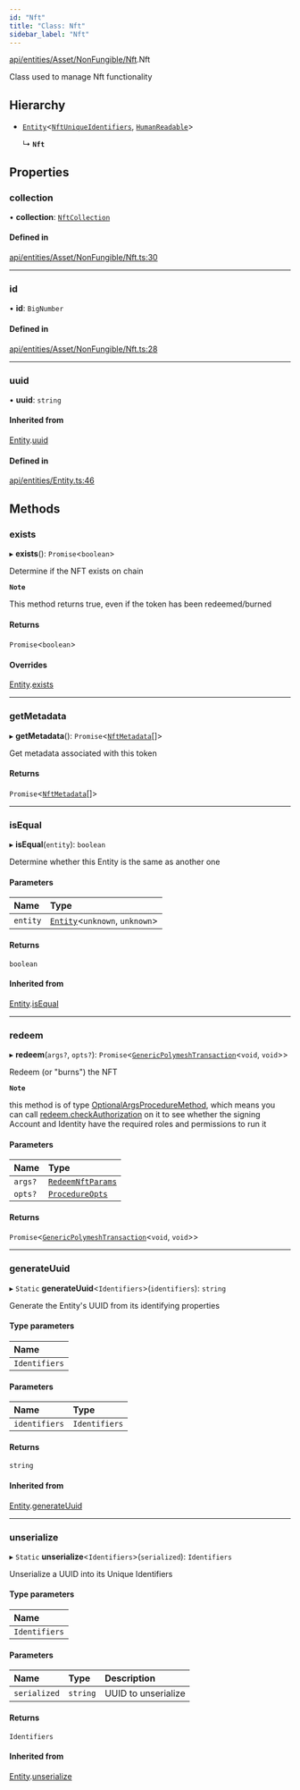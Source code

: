 ```yaml
---
id: "Nft"
title: "Class: Nft"
sidebar_label: "Nft"
---
```


[api/entities/Asset/NonFungible/Nft](../../../../../../modules/API/Entities/Asset/NonFungible/Nft/Nft.md).Nft

Class used to manage Nft functionality

## Hierarchy

- [`Entity`](../../../Entity/Entity.md)<[`NftUniqueIdentifiers`](../../../../../../modules/API/Entities/Asset/NonFungible/Nft/Nft.md#nftuniqueidentifiers), [`HumanReadable`](../../../../../../interfaces/API/Entities/Asset/NonFungible/Nft/HumanReadable/HumanReadable.md)\>

  ↳ **`Nft`**

## Properties

### collection

• **collection**: [`NftCollection`](../NftCollection/NftCollection.md)

#### Defined in

[api/entities/Asset/NonFungible/Nft.ts:30](https://github.com/PolymeshAssociation/polymesh-sdk/blob/b6f9fb883/src/api/entities/Asset/NonFungible/Nft.ts#L30)

___

### id

• **id**: `BigNumber`

#### Defined in

[api/entities/Asset/NonFungible/Nft.ts:28](https://github.com/PolymeshAssociation/polymesh-sdk/blob/b6f9fb883/src/api/entities/Asset/NonFungible/Nft.ts#L28)

___

### uuid

• **uuid**: `string`

#### Inherited from

[Entity](../../../Entity/Entity.md).[uuid](../../../Entity/Entity.md#uuid)

#### Defined in

[api/entities/Entity.ts:46](https://github.com/PolymeshAssociation/polymesh-sdk/blob/b6f9fb883/src/api/entities/Entity.ts#L46)

## Methods

### exists

▸ **exists**(): `Promise`<`boolean`\>

Determine if the NFT exists on chain

**`Note`**

 This method returns true, even if the token has been redeemed/burned

#### Returns

`Promise`<`boolean`\>

#### Overrides

[Entity](../../../Entity/Entity.md).[exists](../../../Entity/Entity.md#exists)

___

### getMetadata

▸ **getMetadata**(): `Promise`<[`NftMetadata`](../../../../../../interfaces/API/Entities/Asset/Types/NftMetadata/NftMetadata.md)[]\>

Get metadata associated with this token

#### Returns

`Promise`<[`NftMetadata`](../../../../../../interfaces/API/Entities/Asset/Types/NftMetadata/NftMetadata.md)[]\>

___

### isEqual

▸ **isEqual**(`entity`): `boolean`

Determine whether this Entity is the same as another one

#### Parameters

| Name | Type |
| :------ | :------ |
| `entity` | [`Entity`](../../../Entity/Entity.md)<`unknown`, `unknown`\> |

#### Returns

`boolean`

#### Inherited from

[Entity](../../../Entity/Entity.md).[isEqual](../../../Entity/Entity.md#isequal)

___

### redeem

▸ **redeem**(`args?`, `opts?`): `Promise`<[`GenericPolymeshTransaction`](../../../../../../modules/Types/Types.md#genericpolymeshtransaction)<`void`, `void`\>\>

Redeem (or "burns") the NFT

**`Note`**

 this method is of type [OptionalArgsProcedureMethod](../../../../../../interfaces/Types/OptionalArgsProcedureMethod/OptionalArgsProcedureMethod.md), which means you can call [redeem.checkAuthorization](../../../../../../interfaces/Types/OptionalArgsProcedureMethod/OptionalArgsProcedureMethod.md#checkauthorization)
  on it to see whether the signing Account and Identity have the required roles and permissions to run it

#### Parameters

| Name | Type |
| :------ | :------ |
| `args?` | [`RedeemNftParams`](../../../../../../interfaces/API/Procedures/Types/RedeemNftParams/RedeemNftParams.md) |
| `opts?` | [`ProcedureOpts`](../../../../../../interfaces/Types/ProcedureOpts/ProcedureOpts.md) |

#### Returns

`Promise`<[`GenericPolymeshTransaction`](../../../../../../modules/Types/Types.md#genericpolymeshtransaction)<`void`, `void`\>\>

___

### generateUuid

▸ `Static` **generateUuid**<`Identifiers`\>(`identifiers`): `string`

Generate the Entity's UUID from its identifying properties

#### Type parameters

| Name |
| :------ |
| `Identifiers` |

#### Parameters

| Name | Type |
| :------ | :------ |
| `identifiers` | `Identifiers` |

#### Returns

`string`

#### Inherited from

[Entity](../../../Entity/Entity.md).[generateUuid](../../../Entity/Entity.md#generateuuid)

___

### unserialize

▸ `Static` **unserialize**<`Identifiers`\>(`serialized`): `Identifiers`

Unserialize a UUID into its Unique Identifiers

#### Type parameters

| Name |
| :------ |
| `Identifiers` |

#### Parameters

| Name | Type | Description |
| :------ | :------ | :------ |
| `serialized` | `string` | UUID to unserialize |

#### Returns

`Identifiers`

#### Inherited from

[Entity](../../../Entity/Entity.md).[unserialize](../../../Entity/Entity.md#unserialize)
